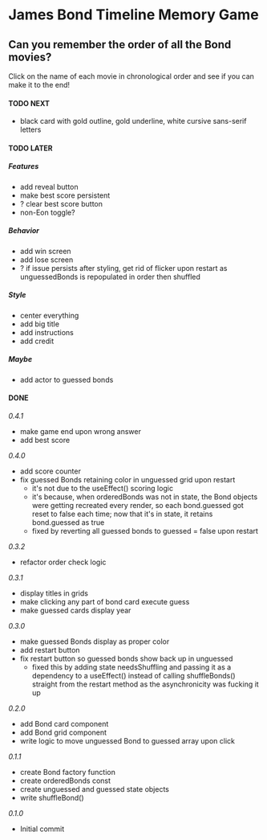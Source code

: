# James Bond Timeline Memory Game

## Can you remember the order of all the Bond movies?

Click on the name of each movie in chronological order and see if you can make it to the end!

#### TODO NEXT

- black card with gold outline, gold underline, white cursive sans-serif letters

#### TODO LATER

##### Features

- add reveal button
- make best score persistent
- ? clear best score button
- non-Eon toggle?

##### Behavior

- add win screen
- add lose screen
- ? if issue persists after styling, get rid of flicker upon restart as unguessedBonds is repopulated in order then shuffled

##### Style

- center everything
- add big title
- add instructions
- add credit

##### Maybe

- add actor to guessed bonds

#### DONE

_0.4.1_

- make game end upon wrong answer
- add best score

_0.4.0_

- add score counter
- fix guessed Bonds retaining color in unguessed grid upon restart
  - it's not due to the useEffect() scoring logic
  - it's because, when orderedBonds was not in state, the Bond objects were getting recreated every render, so each bond.guessed got reset to false each time; now that it's in state, it retains bond.guessed as true
  - fixed by reverting all guessed bonds to guessed = false upon restart

_0.3.2_

- refactor order check logic

_0.3.1_

- display titles in grids
- make clicking any part of bond card execute guess
- make guessed cards display year

_0.3.0_

- make guessed Bonds display as proper color
- add restart button
- fix restart button so guessed bonds show back up in unguessed
  - fixed this by adding state needsShuffling and passing it as a dependency to a useEffect() instead of calling shuffleBonds() straight from the restart method as the asynchronicity was fucking it up

_0.2.0_

- add Bond card component
- add Bond grid component
- write logic to move unguessed Bond to guessed array upon click

_0.1.1_

- create Bond factory function
- create orderedBonds const
- create unguessed and guessed state objects
- write shuffleBond()

_0.1.0_

- Initial commit
